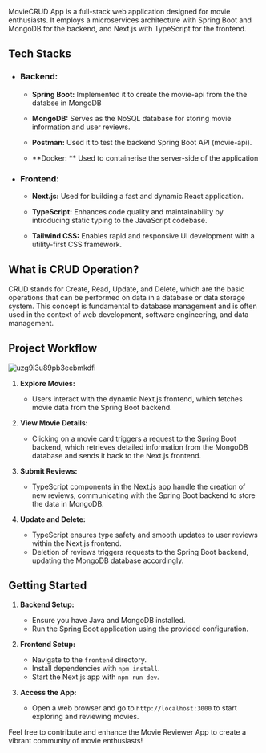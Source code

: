 MovieCRUD App is a full-stack web application designed for movie enthusiasts. It employs a microservices architecture with Spring Boot and MongoDB for the backend, and Next.js with TypeScript for the frontend.

## Tech Stacks

 - ### Backend:

    - **Spring Boot:**  Implemented it to create the movie-api from the the databse in MongoDB

    - **MongoDB:**  Serves as the NoSQL database for storing movie information and user reviews.

    - **Postman:**  Used it to test the backend Spring Boot API (movie-api).
  
    - **Docker: ** Used to containerise the server-side of the application  

- ### Frontend:

    - **Next.js:**  Used for building a fast and dynamic React application.

    - **TypeScript:** Enhances code quality and maintainability by introducing static typing to the JavaScript codebase.

    - **Tailwind CSS:** Enables rapid and responsive UI development with a utility-first CSS framework.

## What is CRUD Operation?


CRUD stands for Create, Read, Update, and Delete, which are the basic operations that can be performed on data in a database or data storage system. 
This concept is fundamental to database management and is often used in the context of web development, software engineering, and data management.

## Project Workflow

![uzg9i3u89pb3eebmkdfi](https://github.com/Debaditya-Som/movieCRUD/assets/121785700/7d4e6904-b844-42cd-97d2-8ef4d6430949)

1. **Explore Movies:**
   - Users interact with the dynamic Next.js frontend, which fetches movie data from the Spring Boot backend.

2. **View Movie Details:**
   - Clicking on a movie card triggers a request to the Spring Boot backend, which retrieves detailed information from the MongoDB database and sends it back to the Next.js frontend.

3. **Submit Reviews:**
   - TypeScript components in the Next.js app handle the creation of new reviews, communicating with the Spring Boot backend to store the data in MongoDB.

4. **Update and Delete:**
   - TypeScript ensures type safety and smooth updates to user reviews within the Next.js frontend.
   - Deletion of reviews triggers requests to the Spring Boot backend, updating the MongoDB database accordingly.

## Getting Started

1. **Backend Setup:**
   - Ensure you have Java and MongoDB installed.
   - Run the Spring Boot application using the provided configuration.

2. **Frontend Setup:**
   - Navigate to the `frontend` directory.
   - Install dependencies with `npm install`.
   - Start the Next.js app with `npm run dev`.

3. **Access the App:**
   - Open a web browser and go to `http://localhost:3000` to start exploring and reviewing movies.

Feel free to contribute and enhance the Movie Reviewer App to create a vibrant community of movie enthusiasts!
